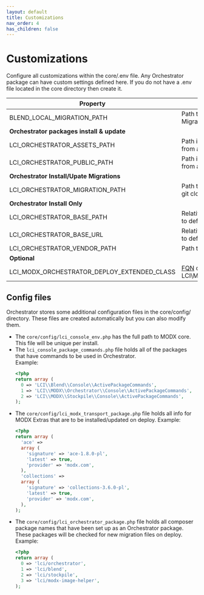 ```yaml
---
layout: default
title: Customizations
nav_order: 4
has_children: false
---
```

# Customizations 

Configure all customizations within the core/.env file. Any Orchestrator package can have custom settings defined here.
If you do not have a .env file located in the core directory then create it.

Property | Description | Default
--- | --- | --- 
BLEND_LOCAL_MIGRATION_PATH | Path to where you would like local Blend Migration files | MODX_CORE_PATH.'components/blend/'
**Orchestrator packages install & update** | | 
LCI_ORCHESTRATOR_ASSETS_PATH | Path in your project where files are copied into from an Orchestrator package assets directory | MODX_ASSETS_PATH
LCI_ORCHESTRATOR_PUBLIC_PATH | Path in your project where files are copied into from an Orchestrator package public directory | MODX_BASE_PATH
**Orchestrator Install/Upate Migrations** |  | 
LCI_ORCHESTRATOR_MIGRATION_PATH | Path to src of Orchestrator, set only if you did a git clone rather than a composer install | path to vendor src dir
**Orchestrator Install Only** |  |  
LCI_ORCHESTRATOR_BASE_PATH | Relative path to the composer vendor directory to define the MediaSource on install | core/vendor/
LCI_ORCHESTRATOR_BASE_URL | Relative path to the composer vendor directory to define the MediaSource on install | core/vendor/
LCI_ORCHESTRATOR_VENDOR_PATH | Path to the composer vendor directory | MODX_CORE_PATH .'vendor/'
**Optional** |  |  
LCI_MODX_ORCHESTRATOR_DEPLOY_EXTENDED_CLASS | [FQN](https://www.php.net/manual/en/language.namespaces.rules.php) of a Custom class that implements LCI\MODX\Orchestrator\Deploy\DeployInterface | LCI\MODX\Orchestrator\Deploy\Deploy


## Config files

Orchestrator stores some additional configuration files in the core/config/ directory. These files are created automatically
but you can also modify them. 

- The `core/config/lci_console_env.php` has the full path to MODX core. This file will be unique per install.
- The `lci_console_package_commands.php` file holds all of the packages that have commands to be used in Orchestrator.  
Example:  
    ```php
    <?php 
    return array (
      0 => 'LCI\\Blend\\Console\\ActivePackageCommands',
      1 => 'LCI\\MODX\\Orchestrator\\Console\\ActivePackageCommands',
      2 => 'LCI\\MODX\\Stockpile\\Console\\ActivePackageCommands',
    );
    
    ```
- The `core/config/lci_modx_transport_package.php` file holds all info for MODX Extras that are to be installed/updated on
deploy.
Example:  
    ```php
    <?php 
    return array (
      'ace' => 
      array (
        'signature' => 'ace-1.8.0-pl',
        'latest' => true,
        'provider' => 'modx.com',
      ),
      'collections' => 
      array (
        'signature' => 'collections-3.6.0-pl',
        'latest' => true,
        'provider' => 'modx.com',
      ),
    );
    ```
- The `core/config/lci_orchestrator_package.php` file holds all composer package names that have been set up as an 
Orchestrator package. These packages will be checked for new migration files on deploy.  
Example:
    ````php
    <?php 
    return array (
      0 => 'lci/orchestrator',
      1 => 'lci/blend',
      2 => 'lci/stockpile',
      3 => 'lci/modx-image-helper',
    );
    ````
